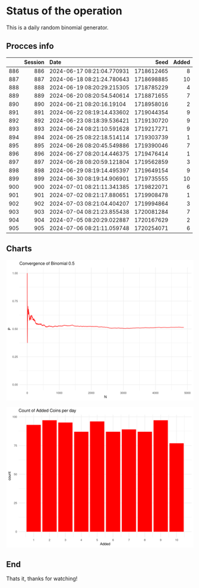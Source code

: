 # Status of the operation
  
  This is a daily random binomial generator.
  
## Procces info

|    | Session|Date                       |       Seed| Added|
|:---|-------:|:--------------------------|----------:|-----:|
|886 |     886|2024-06-17 08:21:04.770931 | 1718612465|     8|
|887 |     887|2024-06-18 08:21:24.780643 | 1718698885|    10|
|888 |     888|2024-06-19 08:20:29.215305 | 1718785229|     4|
|889 |     889|2024-06-20 08:20:54.540614 | 1718871655|     7|
|890 |     890|2024-06-21 08:20:16.19104  | 1718958016|     2|
|891 |     891|2024-06-22 08:19:14.433602 | 1719044354|     9|
|892 |     892|2024-06-23 08:18:39.536421 | 1719130720|     9|
|893 |     893|2024-06-24 08:21:10.591628 | 1719217271|     9|
|894 |     894|2024-06-25 08:22:18.514114 | 1719303739|     1|
|895 |     895|2024-06-26 08:20:45.549886 | 1719390046|     7|
|896 |     896|2024-06-27 08:20:14.446375 | 1719476414|     1|
|897 |     897|2024-06-28 08:20:59.121804 | 1719562859|     3|
|898 |     898|2024-06-29 08:19:14.495397 | 1719649154|     9|
|899 |     899|2024-06-30 08:19:14.906901 | 1719735555|    10|
|900 |     900|2024-07-01 08:21:11.341385 | 1719822071|     6|
|901 |     901|2024-07-02 08:21:17.880651 | 1719908478|     1|
|902 |     902|2024-07-03 08:21:04.404207 | 1719994864|     3|
|903 |     903|2024-07-04 08:21:23.855438 | 1720081284|     7|
|904 |     904|2024-07-05 08:20:29.022887 | 1720167629|     2|
|905 |     905|2024-07-06 08:21:11.059748 | 1720254071|     6|

## Charts 

![](charts/plot1.png)

![](charts/plot2.png)

## End

Thats it, thanks for watching!
